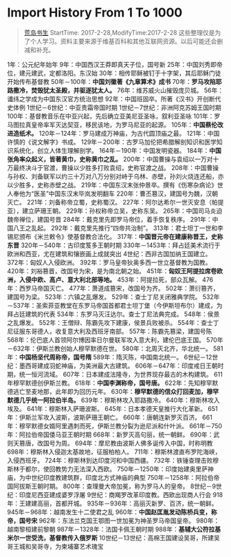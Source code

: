 # Import History From 1 To 1000
> [荒岛书生](http://www.lidaxiang.cn/)
> StartTime: 2017-2-28,ModifyTime:2017-2-28
> 这些整理仅是为了个人学习。资料主要来源于维基百科和其他互联网资源。以后可能还会删减和补充。

1年：公元纪年始年
9年：中国西汉王莽即真天子位，国号新
25年：中国刘秀即帝位，建元建武，定都洛阳。东汉始
30年：相传耶稣被钉于十字架，其后耶稣门徒开始传布基督教
50年－100年：**中国刘徽著《九章算术》成书**
70年：**罗马攻陷耶路撒冷，焚毁犹太圣殿，并驱逐犹太人。**
76年：维苏威火山摧毁庞贝城。
56年：谶纬之学成为中国东汉官方统治思想
92年：中国班固卒。所著《汉书》开创断代史体例
1世纪－6世纪：中亚贵霜帝国时期
1世纪－7世纪：非洲阿克苏姆王国时期
100年：基督教音乐在中亚兴起，先后确立亚美尼亚圣咏，叙利亚圣咏
101年：罗马图拉真皇帝率军灭达契亚，移民该地，为罗马尼亚的起源。
105年：**中国蔡伦改进造纸术。**
120年－124年：罗马建成万神庙，为古代圆顶庙之最。
121年：中国许慎的《说文解字》书成。
129年－200年：古罗马加伦把希腊解剖知识和医学知识系统化，创立人体生理解剖学。
164年－190年：中国发明瓷器。
184年：**中国张角率众起义，皆著黄巾，史称黄巾之乱。**
200年：中国曹操与袁绍以一万对十万最终决斗于官渡，曹操以少胜多打败袁绍，史称官渡之战。
208年：中国曹操与孙权、刘备联军以约三十万对八万分别对峙于乌林、赤壁，孙刘火烧连还船，亦以少胜多，史称赤壁之战。
219年：中国东汉末张仲景卒。撰有《伤寒杂病论》世人奉他为“医圣”中国东汉末毕岚发明翻车
220年：曹丕篡汉，建国号为魏，汉朝灭亡。
221年：刘备称帝立蜀，史称蜀汉。
227年：阿尔达希尔一世灭安息（帕提亚），建立萨珊王朝。
229年：孙权称帝立吴，史称东吴。
265年：中国司马炎迫魏帝禅位，建国号晋
284年：戴克里先即罗马帝位，着手恢复秩序。
291年：中国八王之乱起。
292年：戴克里先推行“四帝共治制”。
313年：君士坦丁一世和李锡尼颁布《米兰敕令》使基督教合法化。
317年：**中国晋元帝在建康称晋王，史称东晋**
320年－540年：古印度笈多王朝时期
330年－1453年：拜占廷美术流行于欧洲和西亚，尤在建筑和镶嵌画上成就突出
4世纪：西非古国加纳王国建立。
372年：匈奴人入侵欧洲。
392年：罗马皇帝狄奥多西一世立基督教为国教。
420年：刘裕篡晋，改国号为宋，是为南北朝之始。
451年：**匈奴王阿提拉席卷欧洲，入侵中欧、高卢、意大利北部等地。**
453年：阿提拉死，部众瓦解。
476年：西罗马帝国灭亡。
477年：萧道成篡宋，改国号为齐。
502年：萧衍篡齐，建国号为梁。
523年：六镇之乱爆发。
529年：查士丁尼关闭雅典学院。
532年－537年：圣索菲亚教堂在东罗马帝国首都君士坦丁堡（今伊斯坦布尔）建成，为拜占廷建筑的代表
534年：东罗马灭汪达尔。查士丁尼法典完成。
548年：侯景之乱爆发。
552年：王僧辩、陈霸先攻下建康，侯景兵败被杀。
554年：查士丁尼征服东哥德人，收复意大利及西班牙南部。
557年：陈霸先篡梁，建国号陈
568年：伦巴底人首领阿尔博因率日尔曼联军攻入意大利，建伦巴底王国。
570年－632年：伊斯兰教创始人穆罕默德在世。
580年：北周灭北齐，华北统一。
581年：**中国杨坚代周称帝，国号隋**
589年：隋灭陈，中国南北统一。
6世纪－12世纪：墨西哥建成羽蛇神庙，为美洲最大古建筑。
606年－647年：印度戒日王朝时期，统一恒河流域。
607年：日本建成法隆寺，为世界现存最古的木构建筑。
611年穆罕默德创伊斯兰教。
618年：**中国李渊称帝，国号唐。**
622年：先知穆罕默德逃亡至麦地那，此年即为回历元年。
630年：**穆罕默德的信众打回麦加，穆罕默德几乎统一阿拉伯半岛。**
639年：穆斯林攻入耶路撒冷。
640年：穆斯林攻入埃及。
641年：穆斯林入萨珊波斯。
645年：日本孝德天皇推行大化革新。
651年：伊斯兰军攻入波斯，波斯萨珊王朝亡。
660年：唐朝连新罗灭百济。
661年：穆罕默德女婿阿里遇刺而死，伊斯兰教分裂为逊尼派和什叶派。
661年－750年：阿拉伯帝国倭马亚王朝时期
668年：新罗灭高句丽，统一朝鲜。
690年：武则天篡唐，改国号为周。
694年：摩尼教由波斯人佛多诞传入中国，时称明教
698年：穆斯林入侵迦太基故地，征服柏柏人。
711年：穆斯林渡直布罗陀海峡，入侵西班牙。
724年：穆斯林到达印度河和中国西疆。
732年：铁锤查理击败穆斯林于都尔，使回教势力无法深入西欧。
750年－1250年：印度始建奥里萨神庙，为中世纪印度教建筑群，印度北方式神庙的典型
750年－1258年：阿拉伯帝国阿拔斯王朝时期。
800年：查理曼大帝加冕，称为罗马人的皇帝。
8世纪－9世纪：印度尼西亚建成婆罗浮屠
9世纪：商羯罗改革印度教。西欧出现商人行会
918年：王建建高丽，首都开城。
935年－936年：高丽灭新罗、百济，统一朝鲜。
945年－968年：越南发生十二使君之乱
960年：**中国赵匡胤发动陈桥兵变，称帝，国号宋**
962年：东法兰克国王鄂图一世加冕为神圣罗马帝国皇帝。
980年：越南黎桓建前黎朝
987年－1328年：法国卡佩王朝时期
988年：**基辅大公符拉基米尔一世受洗，基督教传入俄罗斯**
10世纪－13世纪：高棉王国建设吴哥，所建吴哥王城和吴哥寺，为柬埔寨艺术瑰宝
